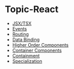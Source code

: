 # Topic-React

 - [JSX/TSX](./fundementals/react-jsx.md)
 - [Events]()
 - [Routing]()
 - [Data Binding]()
 - [Higher Order Components]()
 - [Container Components]()
 - [Containment]()
 - [Specialization]()
